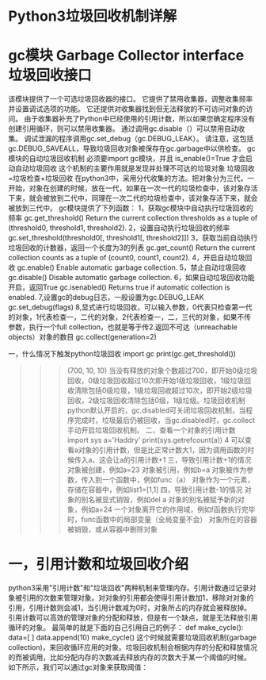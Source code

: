 # Python3垃圾回收机制详解
# gc模块 Garbage Collector interface垃圾回收接口
该模块提供了一个可选垃圾回收器的接口。 它提供了禁用收集器，调整收集频率并设置调试选项的功能。 它还提供对收集器找到但无法释放的不可访问对象的访问。 由于收集器补充了Python中已经使用的引用计数，所以如果您确定程序没有创建引用循环，则可以禁用收集器。 通过调用gc.disable（）可以禁用自动收集。 调试泄漏的程序调用gc.set_debug（gc.DEBUG_LEAK）。 请注意，这包括gc.DEBUG_SAVEALL，导致垃圾回收对象被保存在gc.garbage中以供检查。
gc模块的自动垃圾回收机制 
必须要import gc模块，并且 is_enable()=True 才会启动自动垃圾回收
这个机制的主要作用就是发现并处理不可达的垃圾对象
垃圾回收=垃圾检查+垃圾回收 
在python3中，采用分代收集的方法。把对象分为三代，一开始，对象在创建的时候，放在一代，如果在一次一代的垃圾检查中，该对象存活下来，就会被放到二代中，同理在一次二代的垃圾检查中，该对象存活下来，就会被放到三代中。
gc模块提供了下列函数：
1，获取gc模块中自动执行垃圾回收的频率
gc.get_threshold() 
Return the current collection thresholds as a tuple of (threshold0, threshold1, threshold2).
2，设置自动执行垃圾回收的频率
gc.set_threshold(threshold0[, threshold1[, threshold2]])
3，获取当前自动执行垃圾回收的计数器，返回一个长度为3的列表
gc.get_count() 
Return the current collection counts as a tuple of (count0, count1, count2).
4，开启自动垃圾回收
gc.enable() 
Enable automatic garbage collection.
5，禁止自动垃圾回收
gc.disable() 
Disable automatic garbage collection.
6，如果自动垃圾回收功能开启，返回True
gc.isenabled() 
Returns true if automatic collection is enabled.
7,设置gc的debug日志，一般设置为gc.DEBUG_LEAK
gc.set_debug(flags)
8,显式进行垃圾回收，可以输入参数，0代表只检查第一代的对象，1代表检查一，二代的对象，2代表检查一，二，三代的对象，如果不传参数，执行一个full collection，也就是等于传2.返回不可达（unreachable objects）对象的数目
gc.collect(generation=2)

一，什么情况下触发python垃圾回收
import gc
print(gc.get_threshold())
>>>(700, 10, 10)
当没有释放的对象个数超过700，即开始0级垃圾回收，0级垃圾回收超过10次即开始1级垃圾回收，1级垃圾回收清除包括0级垃圾，1级垃圾回收超过10次，即开始2级垃圾回收，2级垃圾回收清除包括0级，1级垃级。垃圾回收机制python默认开启的，gc.disabled可关闭垃圾回收机制，当程序完成时，垃圾最后仍被回收，当gc.disabled时，gc.collect手动开启垃圾回收机制。
二，查看一个对象的引用计数 
import sys
a='Haddry'
print(sys.getrefcount(a))
>>>4
可以查看a对象的引用计数，但是比正常计数大1，因为调用函数的时候传入a，这会让a的引用计数+1
三，导致引用计数+1的情况
对象被创建，例如a=23
对象被引用，例如b=a 
对象被作为参数，传入到一个函数中，例如func（a）
对象作为一个元素，存储在容器中，例如list1=[1,1]
四，导致引用计数-1的情况
对象的别名被显式销毁，例如del a 
对象的别名被赋予新的对象，例如a=24
一个对象离开它的作用域，例如f函数执行完毕时，func函数中的局部变量（全局变量不会）
对象所在的容器被销毁，或从容器中删除对象


# 一，引用计数和垃圾回收介绍
python3采用"引用计数"和"垃圾回收"两种机制来管理内存。引用计数通过记录对象被引用的次数来管理对象。对对象的引用都会使得引用计数加1，移除对对象的引用，引用计数则会减1，当引用计数减为0时，对象所占的内存就会被释放掉。引用计数可以高效的管理对象的分配和释放，但是有一个缺点，就是无法释放引用循环的对象。
最简单的就是下面的自己引用自己的例子：
def make_cycle():
    data=[ ]
    data.append(10)
make_cycle()
这个时候就需要垃圾回收机制(garbage collection)，来回收循环应用的对象。垃圾回收机制会根据内存的分配和释放情况的而被调用，比如分配内存的次数减去释放内存的次数大于某一个阈值的时候。
如下所示，我们可以通过gc对象来获取阈值：
